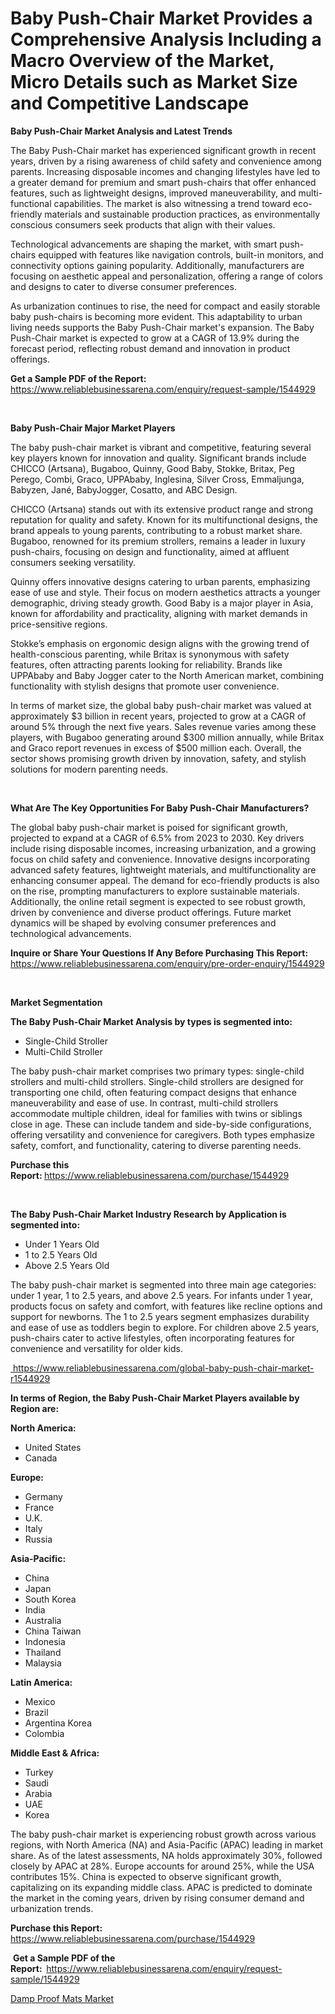 <p><h1>Baby Push-Chair Market Provides a Comprehensive Analysis Including a Macro Overview of the Market, Micro Details such as Market Size and Competitive Landscape</h1></p><p><strong>Baby Push-Chair Market Analysis and Latest Trends</strong></p>
<p><p>The Baby Push-Chair market has experienced significant growth in recent years, driven by a rising awareness of child safety and convenience among parents. Increasing disposable incomes and changing lifestyles have led to a greater demand for premium and smart push-chairs that offer enhanced features, such as lightweight designs, improved maneuverability, and multi-functional capabilities. The market is also witnessing a trend toward eco-friendly materials and sustainable production practices, as environmentally conscious consumers seek products that align with their values.</p><p>Technological advancements are shaping the market, with smart push-chairs equipped with features like navigation controls, built-in monitors, and connectivity options gaining popularity. Additionally, manufacturers are focusing on aesthetic appeal and personalization, offering a range of colors and designs to cater to diverse consumer preferences. </p><p>As urbanization continues to rise, the need for compact and easily storable baby push-chairs is becoming more evident. This adaptability to urban living needs supports the Baby Push-Chair market's expansion. The Baby Push-Chair market is expected to grow at a CAGR of 13.9% during the forecast period, reflecting robust demand and innovation in product offerings.</p></p>
<p><strong>Get a Sample PDF of the Report:&nbsp;</strong> <a href="https://www.reliablebusinessarena.com/enquiry/request-sample/1544929?utm_campaign=3261&utm_medium=2&utm_source=Github&utm_content=ia&utm_term=05042025&utm_id=baby-push-chair">https://www.reliablebusinessarena.com/enquiry/request-sample/1544929</a></p>
<p>&nbsp;</p>
<p><strong>Baby Push-Chair Major Market Players</strong></p>
<p><p>The baby push-chair market is vibrant and competitive, featuring several key players known for innovation and quality. Significant brands include CHICCO (Artsana), Bugaboo, Quinny, Good Baby, Stokke, Britax, Peg Perego, Combi, Graco, UPPAbaby, Inglesina, Silver Cross, Emmaljunga, Babyzen, Jané, BabyJogger, Cosatto, and ABC Design.</p><p>CHICCO (Artsana) stands out with its extensive product range and strong reputation for quality and safety. Known for its multifunctional designs, the brand appeals to young parents, contributing to a robust market share. Bugaboo, renowned for its premium strollers, remains a leader in luxury push-chairs, focusing on design and functionality, aimed at affluent consumers seeking versatility.</p><p>Quinny offers innovative designs catering to urban parents, emphasizing ease of use and style. Their focus on modern aesthetics attracts a younger demographic, driving steady growth. Good Baby is a major player in Asia, known for affordability and practicality, aligning with market demands in price-sensitive regions.</p><p>Stokke’s emphasis on ergonomic design aligns with the growing trend of health-conscious parenting, while Britax is synonymous with safety features, often attracting parents looking for reliability. Brands like UPPAbaby and Baby Jogger cater to the North American market, combining functionality with stylish designs that promote user convenience.</p><p>In terms of market size, the global baby push-chair market was valued at approximately $3 billion in recent years, projected to grow at a CAGR of around 5% through the next five years. Sales revenue varies among these players, with Bugaboo generating around $300 million annually, while Britax and Graco report revenues in excess of $500 million each. Overall, the sector shows promising growth driven by innovation, safety, and stylish solutions for modern parenting needs.</p></p>
<p>&nbsp;</p>
<p><strong>What Are The Key Opportunities For Baby Push-Chair Manufacturers?</strong></p>
<p><p>The global baby push-chair market is poised for significant growth, projected to expand at a CAGR of 6.5% from 2023 to 2030. Key drivers include rising disposable incomes, increasing urbanization, and a growing focus on child safety and convenience. Innovative designs incorporating advanced safety features, lightweight materials, and multifunctionality are enhancing consumer appeal. The demand for eco-friendly products is also on the rise, prompting manufacturers to explore sustainable materials. Additionally, the online retail segment is expected to see robust growth, driven by convenience and diverse product offerings. Future market dynamics will be shaped by evolving consumer preferences and technological advancements.</p></p>
<p><strong>Inquire or Share Your Questions If Any Before Purchasing This Report:</strong> <a href="https://www.reliablebusinessarena.com/enquiry/pre-order-enquiry/1544929?utm_campaign=3261&utm_medium=2&utm_source=Github&utm_content=ia&utm_term=05042025&utm_id=baby-push-chair">https://www.reliablebusinessarena.com/enquiry/pre-order-enquiry/1544929</a></p>
<p>&nbsp;</p>
<p><strong>Market Segmentation</strong></p>
<p><strong>The Baby Push-Chair Market Analysis by types is segmented into:</strong></p>
<p><ul><li>Single-Child Stroller</li><li>Multi-Child Stroller</li></ul></p>
<p><p>The baby push-chair market comprises two primary types: single-child strollers and multi-child strollers. Single-child strollers are designed for transporting one child, often featuring compact designs that enhance maneuverability and ease of use. In contrast, multi-child strollers accommodate multiple children, ideal for families with twins or siblings close in age. These can include tandem and side-by-side configurations, offering versatility and convenience for caregivers. Both types emphasize safety, comfort, and functionality, catering to diverse parenting needs.</p></p>
<p><strong>Purchase this Report:&nbsp;</strong><a href="https://www.reliablebusinessarena.com/purchase/1544929?utm_campaign=3261&utm_medium=2&utm_source=Github&utm_content=ia&utm_term=05042025&utm_id=baby-push-chair">https://www.reliablebusinessarena.com/purchase/1544929</a></p>
<p>&nbsp;</p>
<p><strong>The Baby Push-Chair Market Industry Research by Application is segmented into:</strong></p>
<p><ul><li>Under 1 Years Old</li><li>1 to 2.5 Years Old</li><li>Above 2.5 Years Old</li></ul></p>
<p><p>The baby push-chair market is segmented into three main age categories: under 1 year, 1 to 2.5 years, and above 2.5 years. For infants under 1 year, products focus on safety and comfort, with features like recline options and support for newborns. The 1 to 2.5 years segment emphasizes durability and ease of use as toddlers begin to explore. For children above 2.5 years, push-chairs cater to active lifestyles, often incorporating features for convenience and versatility for older kids.</p></p>
<p><a href="https://www.reliablebusinessarena.com/global-baby-push-chair-market-r1544929?utm_campaign=3261&utm_medium=2&utm_source=Github&utm_content=ia&utm_term=05042025&utm_id=baby-push-chair">&nbsp;https://www.reliablebusinessarena.com/global-baby-push-chair-market-r1544929</a></p>
<p><strong>In terms of Region, the Baby Push-Chair Market Players available by Region are:</strong></p>
<p>
    <p> <strong> North America: </strong>
        <ul>
            <li>United States</li>
            <li>Canada</li>
        </ul>
        </p> 
    <p> <strong> Europe: </strong>
        <ul>
            <li>Germany</li>
            <li>France</li>
            <li>U.K.</li>
            <li>Italy</li>
            <li>Russia</li>
        </ul>
        </p> 
    <p> <strong> Asia-Pacific: </strong>
        <ul>
            <li>China</li>
            <li>Japan</li>
            <li>South Korea</li>
            <li>India</li>
            <li>Australia</li>
            <li>China Taiwan</li>
            <li>Indonesia</li>
            <li>Thailand</li>
            <li>Malaysia</li>
        </ul>
        </p> 
    <p> <strong> Latin America: </strong>
        <ul>
            <li>Mexico</li>
            <li>Brazil</li>
            <li>Argentina Korea</li>
            <li>Colombia</li>
        </ul>
        </p> 
    <p> <strong> Middle East & Africa: </strong>
        <ul>
            <li>Turkey</li>
            <li>Saudi</li>
            <li>Arabia</li>
            <li>UAE</li>
            <li>Korea</li>
        </ul>
    </p>
    </p>
<p><p>The baby push-chair market is experiencing robust growth across various regions, with North America (NA) and Asia-Pacific (APAC) leading in market share. As of the latest assessments, NA holds approximately 30%, followed closely by APAC at 28%. Europe accounts for around 25%, while the USA contributes 15%. China is expected to observe significant growth, capitalizing on its expanding middle class. APAC is predicted to dominate the market in the coming years, driven by rising consumer demand and urbanization trends.</p></p>
<p><strong>Purchase this Report: </strong><a href="https://www.reliablebusinessarena.com/purchase/1544929?utm_campaign=3261&utm_medium=2&utm_source=Github&utm_content=ia&utm_term=05042025&utm_id=baby-push-chair">https://www.reliablebusinessarena.com/purchase/1544929</a></p>
<p>&nbsp;<strong>Get a Sample PDF of the Report:&nbsp;&nbsp;</strong><a href="https://www.reliablebusinessarena.com/enquiry/request-sample/1544929?utm_campaign=3261&utm_medium=2&utm_source=Github&utm_content=ia&utm_term=05042025&utm_id=baby-push-chair">https://www.reliablebusinessarena.com/enquiry/request-sample/1544929</a></p>
<p><strong></strong></p>
<p><p><a href="https://github.com/spoorsusama/Market-Research-Report-List-1/blob/main/damp-proof-mats-market.md?utm_campaign=3261&utm_medium=2&utm_source=Github&utm_content=ia&utm_term=05042025&utm_id=baby-push-chair">Damp Proof Mats Market</a></p></p>